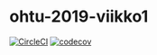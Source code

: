 # ohtu-2019-viikko1

[![CircleCI](https://circleci.com/gh/Roeoeri/ohtu-2019-viikko1.svg?style=svg)](https://circleci.com/gh/Roeoeri/ohtu-2019-viikko1)
[![codecov](https://codecov.io/gh/Roeoeri/ohtu-2019-viikko1/branch/master/graph/badge.svg)](https://codecov.io/gh/Roeoeri/ohtu-2019-viikko1)

